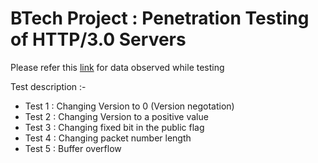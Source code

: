 # BTech Project : Penetration Testing of HTTP/3.0 Servers

Please refer this [link](https://docs.google.com/spreadsheets/d/1JcexNmwQSTxIEzCDZede9PI-nHgD3X-RktHXfKvXJeI/edit?usp=sharing) for data observed while testing 

Test description :-

* Test 1 : Changing Version to 0 (Version negotation)
* Test 2 : Changing Version to a positive value
* Test 3 : Changing fixed bit in the public flag
* Test 4 : Changing packet number length
* Test 5 : Buffer overflow